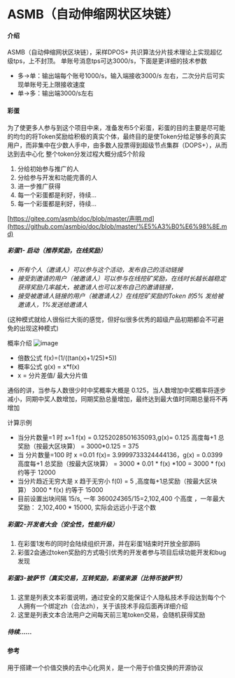 # ASMB（自动伸缩网状区块链）

#### 介绍
ASMB（自动伸缩网状区块链），采样DPOS+ 共识算法分片技术理论上实现超亿级tps，上不封顶。
单账号消息tps可达3000/s，下面是更详细的技术参数
- 多->单：输出端每个账号1000/s，输入端接收3000/s 左右，二次分片后可实现单账号无上限接收速度
- 单->多：输出端3000/s左右


#### 彩蛋
为了使更多人参与到这个项目中来，准备发布5个彩蛋，彩蛋的目的主要是尽可能的均匀的将Token奖励给积极的真实个体，最终目的是使Token分给足够多的真实用户，而非集中在少数人手中，由多数人投票得到超级节点集群（DOPS+），从而达到去中心化
整个token分发过程大概分成5个阶段
1. 分给初始参与推广的人
2. 分给参与开发和功能完善的人
3. 进一步推广获得
4. 每一个彩蛋都是利好，待续... 
5. 每一个彩蛋都是利好，待续... 

[https://gitee.com/asmb/doc/blob/master/声明.md](https://github.com/asmbio/doc/blob/master/%E5%A3%B0%E6%98%8E.md)

##### 彩蛋1- 启动（推荐奖励，在线奖励）

- _所有个人（邀请人）可以参与这个活动，发布自己的活动链接_
- _接受到邀请的用户（被邀请人）可以参与在线挖矿奖励，在线时长越长越稳定获得奖励几率越大，被邀请人也可以发布自己的邀请链接，_
- _接受被邀请人链接的用户（被邀请人2）在线挖矿奖励的Token 的5% 发给被邀请人，1%发送给邀请人_

(这种模式就给人很俗烂大街的感觉，但好似很多优秀的超级产品初期都会不可避免的出现这种模式)

概率介绍
![image](https://user-images.githubusercontent.com/9838830/182319081-372ecc2e-0b21-4243-9414-1f2d003ab552.png)
- 倍数公式 f(x)=(1/((tan(x)+1/25)*5))
- 概率公式 g(x) = x*f(x)
- x = 分片差值/ 最大分片值


通俗的讲，当参与人数很少时中奖概率大概是 0.125，当人数增加中奖概率将逐步减小，同期中奖人数增加，同期奖励总量增加，最终达到最大值时同期总量将不再增加

计算示例
- 当分片数量=1 时 x=1 f(x) = 0.1252028501635093,g(x)= 0.125 高度每+1 总奖励（按最大区块算） = 3000*0.125 = 375
- 当 分片数量=100 时 x =0.01 f(x)= 3.9999733324444136，g(x) = 0.0399 高度每+1 总奖励（按最大区块算） = 3000 * 0.01 * f(x) *100 = 3000 * f(x) 约等于 12000
- 当分片趋近无穷大是 x 趋于无穷小 f(0) = 5 ,高度每+1总奖励（按最大区块算） 3000 * f(x) 约等于 15000
- 目前设置出块间隔 15/s, 一年 3600*24*365/15=2,102,400 个高度 ，一年最大奖励： 2,102,400 * 15000, 实际会远远小于这个数

##### 彩蛋2-开发者大会（安全性，性能升级）

1. 在彩蛋1发布的同时会陆续组织开源，并在彩蛋1结束时开放全部源码
2. 彩蛋2会通过token奖励的方式吸引优秀的开发者参与项目后续功能开发和bug发现 


##### 彩蛋3-披萨节（真实交易，互转奖励，彩蛋来源（比特币披萨节）

1. 这里是列表文本彩蛋说明，通过安全的又能保证个人隐私技术手段达到每个个人拥有一个绑定zh（合法zh），关于该技术手段后面再详细介绍
1. 这里是列表文本合法用户之间每天前三笔token交易，会随机获得奖励

##### 待续......


#### 参考

用于搭建一个价值交换的去中心化网关，是一个用于价值交换的开源协议
